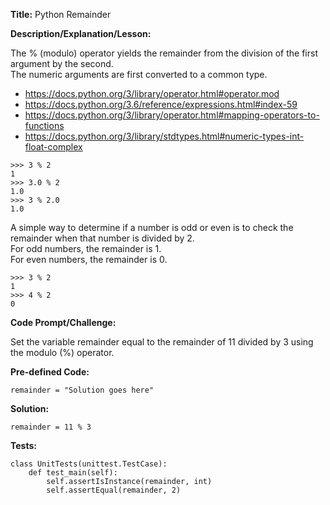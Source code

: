 __Title:__ Python Remainder

__Description/Explanation/Lesson:__

The % (modulo) operator yields the remainder from the division of the first argument by the second.  
The numeric arguments are first converted to a common type.  
- https://docs.python.org/3/library/operator.html#operator.mod
- https://docs.python.org/3.6/reference/expressions.html#index-59
- https://docs.python.org/3/library/operator.html#mapping-operators-to-functions
- https://docs.python.org/3/library/stdtypes.html#numeric-types-int-float-complex
```
>>> 3 % 2
1
>>> 3.0 % 2
1.0
>>> 3 % 2.0
1.0
```

A simple way to determine if a number is odd or even is to check the remainder when that number is divided by 2.  
For odd numbers, the remainder is 1.  
For even numbers, the remainder is 0.
```
>>> 3 % 2
1
>>> 4 % 2
0
```

__Code Prompt/Challenge:__

Set the variable remainder equal to the remainder of 11 divided by 3 using the modulo (%) operator.

__Pre-defined Code:__
```
remainder = "Solution goes here"
```

__Solution:__
```
remainder = 11 % 3
```

__Tests:__
```
class UnitTests(unittest.TestCase):
    def test_main(self):
        self.assertIsInstance(remainder, int)
        self.assertEqual(remainder, 2)
```
